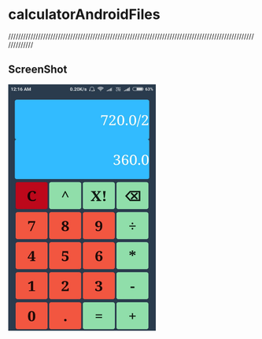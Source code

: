 # calculatorAndroidFiles

<div>
/////////////////////////////////////////////////////////////////////////////////////////////////////////////
<h2>ScreenShot</h2>
<img src="images/calculator.jpeg" width="300" height="500">
</div>

